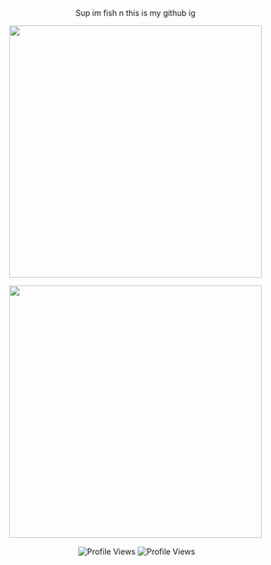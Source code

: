 <p align="center">
  Sup im fish n this is my github ig
       </p>
<p align="center">
  <img width=450px src="https://github-readme-stats.vercel.app/api?username=DarmExplosion&theme=jolly"
       </p>


<p align="center">
  <img width=450px src="https://github-readme-stats.vercel.app/api/top-langs/?username=DarmExplosion&layout=compact&theme=jolly">

</p>

<p align="center"> &nbsp;<img align="center" src="https://komarev.com/ghpvc/?username=DarmExplosion&color=blueviolet&style=flat" alt="Profile Views"/> <img align="center" src="https://camo.githubusercontent.com/abb97269de2982c379cbc128bba93ba724d8822bfbe082737772bd4feb59cb54/68747470733a2f2f63646e2e7261776769742e636f6d2f73696e647265736f726875732f617765736f6d652f643733303566333864323966656437386661383536353265336136336531353464643865383832392f6d656469612f62616467652e737667" alt="Profile Views"/></p>
